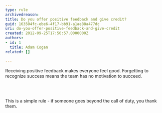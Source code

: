 ```yaml
---
type: rule
archivedreason: 
title: Do you offer positive feedback and give credit?
guid: 163504fc-ebe6-4f17-bb91-a1ae88a477dc
uri: do-you-offer-positive-feedback-and-give-credit
created: 2012-09-25T17:56:57.0000000Z
authors:
- id: 1
  title: Adam Cogan
related: []

---
```



<p>
                    Receiving positive feedback makes everyone feel good. Forgetting to recognize success
                    means the team has no motivation to succeed.
                </p>
<br><excerpt class='endintro'></excerpt><br>
<p>
                    This is a simple rule - if someone goes beyond the call of duty, you thank them.
                </p>


